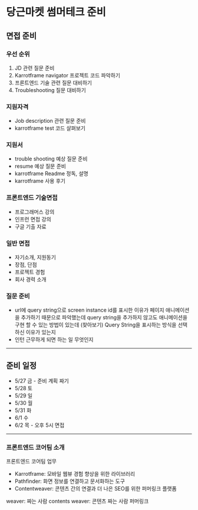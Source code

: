 # 당근마켓 썸머테크 준비

## 면접 준비

### 우선 순위

1. JD 관련 질문 준비
1. Karrotframe navigator 프로젝트 코드 파악하기
1. 프론트엔드 기술 관련 질문 대비하기
1. Troubleshooting 질문 대비하기

### 지원자격

- Job description 관련 질문 준비
- karrotframe test 코드 살펴보기

### 지원서

- trouble shooting 예상 질문 준비
- resume 예상 질문 준비
- karrotframe Readme 정독, 설명
- karrotframe 사용 후기

### 프론트엔드 기술면접

- 프로그래머스 강의
- 인프런 면접 강의
- 구글 기출 자료

### 일반 면접

- 자기소개, 지원동기
- 장점, 단점
- 프로젝트 경험
- 회사 경력 소개

### 질문 준비

- url에 query string으로 screen instance id를 표시한 이유가 페이지 애니메이션을 추가하기 때문으로 파악했는데 query string을 추가하지 않고도 애니메이션을 구현 할 수 있는 방법이 있는데 (찾아보기) Query String을 표시하는 방식을 선택하신 이유가 있는지
- 인턴 근무하게 되면 하는 일 무엇인지

---

## 준비 일정

- 5/27 금 - 준비 계획 짜기
- 5/28 토
- 5/29 일
- 5/30 월
- 5/31 화
- 6/1 수
- 6/2 목 - 오후 5시 면접

---

### 프론트엔드 코어팀 소개

프론트엔드 코어팀 업무

- Karrotframe: 모바일 웹뷰 경험 향상을 위한 라이브러리
- Pathfinder: 화면 정보를 연결하고 문서화하는 도구
- Contentweaver: 콘텐츠 간의 연결과 더 나은 SEO를 위한 퍼머링크 플랫폼

weaver: 짜는 사람
contents weaver: 콘텐츠 짜는 사람
퍼머링크
